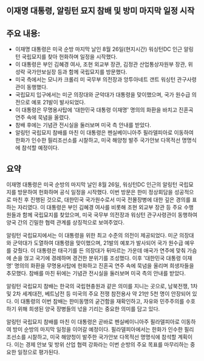 ## 이재명 대통령, 알링턴 묘지 참배 및 방미 마지막 일정 시작

## 주요 내용:
*   이재명 대통령은 미국 순방 마지막 날인 8월 26일(현지시간) 워싱턴DC 인근 알링턴 국립묘지를 찾아 헌화하며 일정을 시작했다.
*   이 대통령은 부인 김혜경 여사, 조현 외교부 장관, 김정관 산업통상자원부 장관, 위성락 국가안보실장 등과 함께 국립묘지를 방문했다.
*   미국 측에서는 모니카 크롤리 미 국무부 의전장과 앙투아네트 갠트 워싱턴 관구사령관이 동행했다.
*   국립묘지 입구에서는 미군 의장대와 군악대가 대통령을 맞이했으며, 국가 원수급 의전으로 예포 21발이 발사되었다.
*   이 대통령은 무명용사탑에 '대한민국 대통령 이재명' 명의의 화환을 바치고 진혼곡 연주 속에 묵념을 올렸다.
*   참배 후에는 기념관 전시실을 둘러보며 미국 측 안내를 받았다.
*   알링턴 국립묘지 참배를 마친 이 대통령은 펜실베이니아주 필라델피아로 이동하여 한화가 인수한 필리조선소를 시찰하고, 미국 해양청 발주 국가안보 다목적선 명명식에 참석할 예정이다.

## 요약

이재명 대통령은 미국 순방의 마지막 날인 8월 26일, 워싱턴DC 인근의 알링턴 국립묘지를 방문하여 헌화하며 공식 일정을 시작했다. 이번 방문은 한미 정상회담을 성공적으로 마친 후 진행된 것으로, 대한민국 국가원수로서 미국 전몰장병에 대한 깊은 경의를 표하는 자리였다. 이 대통령은 부인 김혜경 여사를 비롯해 조현 외교부 장관 등 주요 수행원들과 함께 국립묘지를 찾았으며, 미국 국무부 의전장과 워싱턴 관구사령관이 동행하여 양국 간의 긴밀한 협력 관계를 상징적으로 보여주었다.

알링턴 국립묘지에서는 이 대통령을 위한 최고 수준의 의전이 제공되었다. 미군 의장대와 군악대가 도열하여 대통령을 맞이했으며, 21발의 예포가 발사되어 국가 원수급 예우를 갖췄다. 이 대통령은 태극기를 든 의장대가 뒤따르는 가운데 애국가 연주에 맞춰 가슴에 손을 얹고 국기에 경례하며 경건한 분위기를 조성했다. 이후 '대한민국 대통령 이재명' 명의의 화환을 무명용사탑에 헌화하고 진혼곡 연주 속에 묵념을 올리며 희생자들을 추모했다. 참배를 마친 뒤에는 기념관 전시실을 둘러보며 미국 측의 안내를 받았다.

알링턴 국립묘지 참배는 한국의 국립현충원과 같은 의미를 지니는 곳으로, 남북전쟁, 1차 및 2차 세계대전, 베트남전 등 미국의 주요 전쟁 참전용사 약 21만 5천 명이 안장되어 있다. 이 대통령의 이번 참배는 한미동맹의 굳건함을 재확인하고, 자유와 민주주의를 수호하기 위해 희생된 양국 장병들의 넋을 기리는 중요한 의미를 담고 있다.

알링턴 국립묘지 참배를 마친 이 대통령은 곧바로 펜실베이니아주 필라델피아로 이동하여 방미 순방의 마지막 일정을 이어갈 예정이다. 필라델피아에서는 한화가 인수한 필리조선소를 시찰하고, 미국 해양청이 발주한 국가안보 다목적선 명명식에 참석할 계획이다. 이는 경제 안보 및 방위 산업 협력 강화라는 이번 순방의 주요 목표를 마무리하는 중요한 일정으로 평가된다.